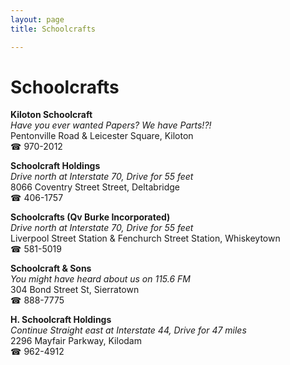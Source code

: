 ```yaml
---
layout: page 
title: Schoolcrafts

---
```



# Schoolcrafts


 **Kiloton Schoolcraft**  
_Have you ever wanted Papers? We have Parts!?!_  
Pentonville Road & Leicester Square, Kiloton  
☎ 970-2012

**Schoolcraft Holdings**  
_Drive north at Interstate 70, Drive for 55 feet_  
8066 Coventry Street Street, Deltabridge  
☎ 406-1757

**Schoolcrafts (Qv Burke Incorporated)**  
_Drive north at Interstate 70, Drive for 55 feet_  
Liverpool Street Station & Fenchurch Street Station, Whiskeytown  
☎ 581-5019

**Schoolcraft & Sons**  
_You might have heard about us on 115.6 FM_  
304 Bond Street St, Sierratown  
☎ 888-7775

**H. Schoolcraft Holdings**  
_Continue Straight east at Interstate 44, Drive for 47 miles_  
2296 Mayfair Parkway, Kilodam  
☎ 962-4912

